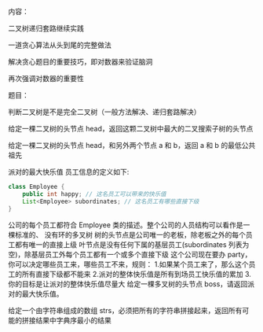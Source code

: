内容：

二叉树递归套路继续实践

一道贪心算法从头到尾的完整做法

解决贪心题目的重要技巧，即对数器来验证脑洞

再次强调对数器的重要性

题目：

判断二叉树是不是完全二叉树（一般方法解决、递归套路解决）

给定一棵二叉树的头节点 head，返回这颗二叉树中最大的二叉搜索子树的头节点

给定一棵二叉树的头节点 head，和另外两个节点 a 和 b，返回 a 和 b 的最低公共祖先

派对的最大快乐值
员工信息的定义如下:

```java
class Employee {
    public int happy; // 这名员工可以带来的快乐值
    List<Employee> subordinates; // 这名员工有哪些直接下级
}
```

公司的每个员工都符合 Employee 类的描述。整个公司的人员结构可以看作是一棵标准的、 没有环的多叉树
树的头节点是公司唯一的老板，除老板之外的每个员工都有唯一的直接上级
叶节点是没有任何下属的基层员工(subordinates 列表为空)，除基层员工外每个员工都有一个或多个直接下级
这个公司现在要办 party，你可以决定哪些员工来，哪些员工不来，规则： 1.如果某个员工来了，那么这个员工的所有直接下级都不能来 2.派对的整体快乐值是所有到场员工快乐值的累加 3.你的目标是让派对的整体快乐值尽量大
给定一棵多叉树的头节点 boss，请返回派对的最大快乐值。

给定一个由字符串组成的数组 strs，必须把所有的字符串拼接起来，返回所有可能的拼接结果中字典序最小的结果

